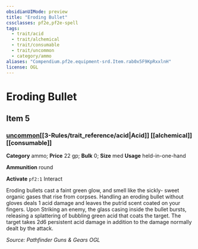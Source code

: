 ```yaml
---
obsidianUIMode: preview
title: "Eroding Bullet"
cssclasses: pf2e,pf2e-spell
tags:
  - trait/acid
  - trait/alchemical
  - trait/consumable
  - trait/uncommon
  - category/ammo
aliases: "Compendium.pf2e.equipment-srd.Item.rab0x5F9KpRxxlnH"
license: OGL
---
```

# Eroding Bullet
## Item 5
### [uncommon](uncommon.md "Uncommon Rarity Trait")[[3-Rules/trait_reference/acid|Acid]] [[alchemical]][[consumable]]

**Category** ammo; 
**Price** 22 gp; 
**Bulk** 0; **Size** med
**Usage** held-in-one-hand

**Ammunition** round

**Activate** `pf2:1` Interact

Eroding bullets cast a faint green glow, and smell like the sickly- sweet organic gases that rise from corpses. Handling an eroding bullet without gloves deals 1 acid damage and leaves the putrid scent coated on your fingers. Upon Striking an enemy, the glass casing inside the bullet bursts, releasing a splattering of bubbling green acid that coats the target. The target takes 2d6 persistent acid damage in addition to the damage normally dealt by the attack.

*Source: Pathfinder Guns & Gears*
*OGL*